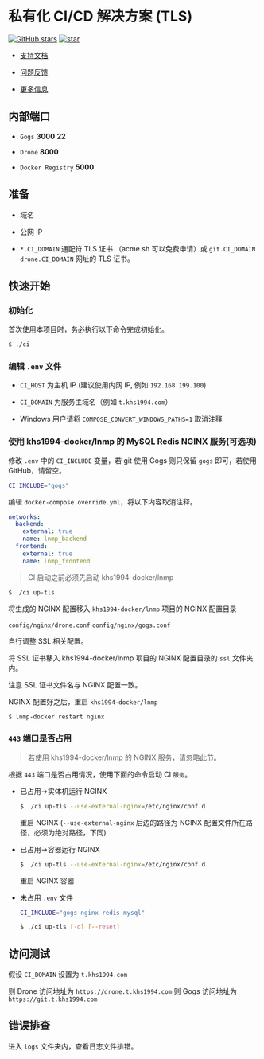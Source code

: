 # 私有化 CI/CD 解决方案 (TLS)

[![GitHub stars](https://img.shields.io/github/stars/khs1994-docker/ci.svg?style=social&label=Stars)](https://github.com/khs1994-docker/ci) [![star](https://gitee.com/khs1994-docker/ci/badge/star.svg?theme=dark)](https://gitee.com/khs1994-docker/ci/stargazers)

* [支持文档](docs)

* [问题反馈](https://github.com/khs1994-docker/ci/issues)

* [更多信息](https://www.khs1994.com/categories/CI/Drone/)

## 内部端口

* `Gogs` **3000** **22**

* `Drone` **8000**

* `Docker Registry` **5000**

## 准备

* 域名

* 公网 IP

* `*.CI_DOMAIN` 通配符 TLS 证书 （acme.sh 可以免费申请）或 `git.CI_DOMAIN` `drone.CI_DOMAIN` 网址的 TLS 证书。

## 快速开始

### 初始化

首次使用本项目时，务必执行以下命令完成初始化。

```bash
$ ./ci
```

### 编辑 `.env` 文件

* `CI_HOST` 为主机 IP (建议使用内网 IP, 例如 `192.168.199.100`)

* `CI_DOMAIN` 为服务主域名（例如 `t.khs1994.com`）

* Windows 用户请将 `COMPOSE_CONVERT_WINDOWS_PATHS=1` 取消注释

### 使用 khs1994-docker/lnmp 的 MySQL Redis NGINX 服务(可选项)

修改 `.env` 中的 `CI_INCLUDE` 变量，若 git 使用 Gogs 则只保留 `gogs` 即可，若使用 GitHub，请留空。

```bash
CI_INCLUDE="gogs"
```

编辑 `docker-compose.override.yml`，将以下内容取消注释。

```yaml
networks:
  backend:
    external: true
    name: lnmp_backend
  frontend:
    external: true
    name: lnmp_frontend
```

> CI 启动之前必须先启动 khs1994-docker/lnmp

```bash
$ ./ci up-tls
```

将生成的 NGINX 配置移入 `khs1994-docker/lnmp` 项目的 NGINX 配置目录

`config/nginx/drone.conf` `config/nginx/gogs.conf`

自行调整 SSL 相关配置。

将 SSL 证书移入 khs1994-docker/lnmp 项目的 NGINX 配置目录的 `ssl` 文件夹内。

注意 SSL 证书文件名与 NGINX 配置一致。

NGINX 配置好之后，重启 `khs1994-docker/lnmp`

```bash
$ lnmp-docker restart nginx
```

### `443` 端口是否占用

> 若使用 khs1994-docker/lnmp 的 NGINX 服务，请忽略此节。

根据 `443` 端口是否占用情况，使用下面的命令启动 CI `服务`。

* 已占用->实体机运行 NGINX

  ```bash
  $ ./ci up-tls --use-external-nginx=/etc/nginx/conf.d
  ```

  重启 NGINX (`--use-external-nginx` 后边的路径为 NGINX 配置文件所在路径，必须为绝对路径，下同)

* 已占用->容器运行 NGINX

  ```bash
  $ ./ci up-tls --use-external-nginx=/etc/nginx/conf.d
  ```

  重启 NGINX 容器

* 未占用
  `.env` 文件

  ```bash
  CI_INCLUDE="gogs nginx redis mysql"
  ```

  ```bash
  $ ./ci up-tls [-d] [--reset]
  ```

## 访问测试

假设 `CI_DOMAIN` 设置为 `t.khs1994.com`

则 Drone 访问地址为 `https://drone.t.khs1994.com`
则 Gogs 访问地址为 `https://git.t.khs1994.com`

## 错误排查

进入 `logs` 文件夹内，查看日志文件排错。

